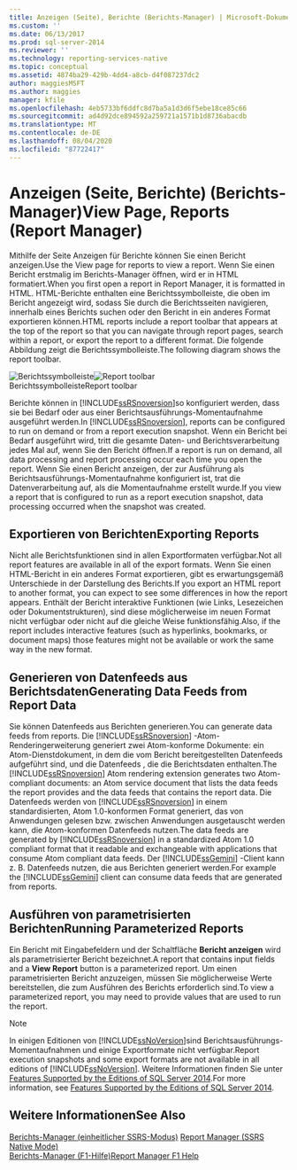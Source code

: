 ```yaml
---
title: Anzeigen (Seite), Berichte (Berichts-Manager) | Microsoft-Dokumentation
ms.custom: ''
ms.date: 06/13/2017
ms.prod: sql-server-2014
ms.reviewer: ''
ms.technology: reporting-services-native
ms.topic: conceptual
ms.assetid: 4874ba29-429b-4dd4-a8cb-d4f087237dc2
author: maggiesMSFT
ms.author: maggies
manager: kfile
ms.openlocfilehash: 4eb5733bf6ddfc8d7ba5a1d3d6f5ebe18ce85c66
ms.sourcegitcommit: ad4d92dce894592a259721a1571b1d8736abacdb
ms.translationtype: MT
ms.contentlocale: de-DE
ms.lasthandoff: 08/04/2020
ms.locfileid: "87722417"
---
```

# <a name="view-page-reports-report-manager"></a><span data-ttu-id="cd663-102">Anzeigen (Seite, Berichte) (Berichts-Manager)</span><span class="sxs-lookup"><span data-stu-id="cd663-102">View Page, Reports (Report Manager)</span></span>
  <span data-ttu-id="cd663-103">Mithilfe der Seite Anzeigen für Berichte können Sie einen Bericht anzeigen.</span><span class="sxs-lookup"><span data-stu-id="cd663-103">Use the View page for reports to view a report.</span></span> <span data-ttu-id="cd663-104">Wenn Sie einen Bericht erstmalig im Berichts-Manager öffnen, wird er in HTML formatiert.</span><span class="sxs-lookup"><span data-stu-id="cd663-104">When you first open a report in Report Manager, it is formatted in HTML.</span></span> <span data-ttu-id="cd663-105">HTML-Berichte enthalten eine Berichtssymbolleiste, die oben im Bericht angezeigt wird, sodass Sie durch die Berichtsseiten navigieren, innerhalb eines Berichts suchen oder den Bericht in ein anderes Format exportieren können.</span><span class="sxs-lookup"><span data-stu-id="cd663-105">HTML reports include a report toolbar that appears at the top of the report so that you can navigate through report pages, search within a report, or export the report to a different format.</span></span> <span data-ttu-id="cd663-106">Die folgende Abbildung zeigt die Berichtssymbolleiste.</span><span class="sxs-lookup"><span data-stu-id="cd663-106">The following diagram shows the report toolbar.</span></span>  
  
 <span data-ttu-id="cd663-107">![Berichtssymbolleiste](media/htmlviewer-toolbar.gif "Berichtssymbolleiste")</span><span class="sxs-lookup"><span data-stu-id="cd663-107">![Report toolbar](media/htmlviewer-toolbar.gif "Report toolbar")</span></span>  
<span data-ttu-id="cd663-108">Berichtssymbolleiste</span><span class="sxs-lookup"><span data-stu-id="cd663-108">Report toolbar</span></span>  
  
 <span data-ttu-id="cd663-109">Berichte können in [!INCLUDE[ssRSnoversion](../includes/ssrsnoversion-md.md)]so konfiguriert werden, dass sie bei Bedarf oder aus einer Berichtsausführungs-Momentaufnahme ausgeführt werden.</span><span class="sxs-lookup"><span data-stu-id="cd663-109">In [!INCLUDE[ssRSnoversion](../includes/ssrsnoversion-md.md)], reports can be configured to run on demand or from a report execution snapshot.</span></span> <span data-ttu-id="cd663-110">Wenn ein Bericht bei Bedarf ausgeführt wird, tritt die gesamte Daten- und Berichtsverarbeitung jedes Mal auf, wenn Sie den Bericht öffnen.</span><span class="sxs-lookup"><span data-stu-id="cd663-110">If a report is run on demand, all data processing and report processing occur each time you open the report.</span></span> <span data-ttu-id="cd663-111">Wenn Sie einen Bericht anzeigen, der zur Ausführung als Berichtsausführungs-Momentaufnahme konfiguriert ist, trat die Datenverarbeitung auf, als die Momentaufnahme erstellt wurde.</span><span class="sxs-lookup"><span data-stu-id="cd663-111">If you view a report that is configured to run as a report execution snapshot, data processing occurred when the snapshot was created.</span></span>  
  
## <a name="exporting-reports"></a><span data-ttu-id="cd663-112">Exportieren von Berichten</span><span class="sxs-lookup"><span data-stu-id="cd663-112">Exporting Reports</span></span>  
 <span data-ttu-id="cd663-113">Nicht alle Berichtsfunktionen sind in allen Exportformaten verfügbar.</span><span class="sxs-lookup"><span data-stu-id="cd663-113">Not all report features are available in all of the export formats.</span></span> <span data-ttu-id="cd663-114">Wenn Sie einen HTML-Bericht in ein anderes Format exportieren, gibt es erwartungsgemäß Unterschiede in der Darstellung des Berichts.</span><span class="sxs-lookup"><span data-stu-id="cd663-114">If you export an HTML report to another format, you can expect to see some differences in how the report appears.</span></span> <span data-ttu-id="cd663-115">Enthält der Bericht interaktive Funktionen (wie Links, Lesezeichen oder Dokumentstrukturen), sind diese möglicherweise im neuen Format nicht verfügbar oder nicht auf die gleiche Weise funktionsfähig.</span><span class="sxs-lookup"><span data-stu-id="cd663-115">Also, if the report includes interactive features (such as hyperlinks, bookmarks, or document maps) those features might not be available or work the same way in the new format.</span></span>  
  
## <a name="generating-data-feeds-from-report-data"></a><span data-ttu-id="cd663-116">Generieren von Datenfeeds aus Berichtsdaten</span><span class="sxs-lookup"><span data-stu-id="cd663-116">Generating Data Feeds from Report Data</span></span>  
 <span data-ttu-id="cd663-117">Sie können Datenfeeds aus Berichten generieren.</span><span class="sxs-lookup"><span data-stu-id="cd663-117">You can generate data feeds from reports.</span></span> <span data-ttu-id="cd663-118">Die [!INCLUDE[ssRSnoversion](../includes/ssrsnoversion-md.md)] -Atom-Renderingerweiterung generiert zwei Atom-konforme Dokumente: ein Atom-Dienstdokument, in dem die vom Bericht bereitgestellten Datenfeeds aufgeführt sind, und die Datenfeeds , die die Berichtsdaten enthalten.</span><span class="sxs-lookup"><span data-stu-id="cd663-118">The [!INCLUDE[ssRSnoversion](../includes/ssrsnoversion-md.md)] Atom rendering extension generates two Atom-compliant documents: an Atom service document that lists the data feeds the report provides and the data feeds that contains the report data.</span></span> <span data-ttu-id="cd663-119">Die Datenfeeds werden von [!INCLUDE[ssRSnoversion](../includes/ssrsnoversion-md.md)] in einem standardisierten, Atom 1.0-konformen Format generiert, das von Anwendungen gelesen bzw. zwischen Anwendungen ausgetauscht werden kann, die Atom-konformen Datenfeeds nutzen.</span><span class="sxs-lookup"><span data-stu-id="cd663-119">The data feeds are generated by [!INCLUDE[ssRSnoversion](../includes/ssrsnoversion-md.md)] in a standardized Atom 1.0 compliant format that it readable and exchangeable with applications that consume Atom compliant data feeds.</span></span> <span data-ttu-id="cd663-120">Der [!INCLUDE[ssGemini](../includes/ssgemini-md.md)] -Client kann z. B. Datenfeeds nutzen, die aus Berichten generiert werden.</span><span class="sxs-lookup"><span data-stu-id="cd663-120">For example the [!INCLUDE[ssGemini](../includes/ssgemini-md.md)] client can consume data feeds that are generated from reports.</span></span>  
  
## <a name="running-parameterized-reports"></a><span data-ttu-id="cd663-121">Ausführen von parametrisierten Berichten</span><span class="sxs-lookup"><span data-stu-id="cd663-121">Running Parameterized Reports</span></span>  
 <span data-ttu-id="cd663-122">Ein Bericht mit Eingabefeldern und der Schaltfläche **Bericht anzeigen** wird als parametrisierter Bericht bezeichnet.</span><span class="sxs-lookup"><span data-stu-id="cd663-122">A report that contains input fields and a **View Report** button is a parameterized report.</span></span> <span data-ttu-id="cd663-123">Um einen parametrisierten Bericht anzuzeigen, müssen Sie möglicherweise Werte bereitstellen, die zum Ausführen des Berichts erforderlich sind.</span><span class="sxs-lookup"><span data-stu-id="cd663-123">To view a parameterized report, you may need to provide values that are used to run the report.</span></span>  
  
> [!NOTE]  
>  <span data-ttu-id="cd663-124">In einigen Editionen von [!INCLUDE[ssNoVersion](../includes/ssnoversion-md.md)]sind Berichtsausführungs-Momentaufnahmen und einige Exportformate nicht verfügbar.</span><span class="sxs-lookup"><span data-stu-id="cd663-124">Report execution snapshots and some export formats are not available in all editions of [!INCLUDE[ssNoVersion](../includes/ssnoversion-md.md)].</span></span> <span data-ttu-id="cd663-125">Weitere Informationen finden Sie unter [Features Supported by the Editions of SQL Server 2014](../../2014/getting-started/features-supported-by-the-editions-of-sql-server-2014.md).</span><span class="sxs-lookup"><span data-stu-id="cd663-125">For more information, see [Features Supported by the Editions of SQL Server 2014](../../2014/getting-started/features-supported-by-the-editions-of-sql-server-2014.md).</span></span>  
  
## <a name="see-also"></a><span data-ttu-id="cd663-126">Weitere Informationen</span><span class="sxs-lookup"><span data-stu-id="cd663-126">See Also</span></span>  
 <span data-ttu-id="cd663-127">[Berichts-Manager &#40;einheitlicher SSRS-Modus&#41;](../../2014/reporting-services/report-manager-ssrs-native-mode.md) </span><span class="sxs-lookup"><span data-stu-id="cd663-127">[Report Manager  &#40;SSRS Native Mode&#41;](../../2014/reporting-services/report-manager-ssrs-native-mode.md) </span></span>  
 [<span data-ttu-id="cd663-128">Berichts-Manager (F1-Hilfe)</span><span class="sxs-lookup"><span data-stu-id="cd663-128">Report Manager F1 Help</span></span>](../../2014/reporting-services/report-manager-f1-help.md)  
  
  
